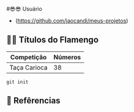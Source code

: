
#😎😎 Usuário
- (https://github.com/jaocandi/meus-projetos)

## 🧡🖤 Títulos do Flamengo

| Competição | Números |
| -----------|---------|
| Taça Carioca| 38     |
``` 
git init
```

## 🔎 Refêrencias
